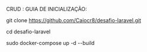 CRUD : GUIA DE INICIALIZAÇÃO:


git clone https://github.com/Caiocr8/desafio-laravel.git

cd desafio-laravel

sudo docker-compose up -d --build

